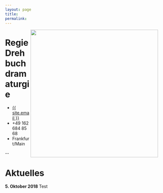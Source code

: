 ```yaml
---
layout: page
title: 
permalink: 
---
```


<img align="right" src="bilder/front.jpeg" width="420">

# Regie<br>Drehbuchdramaturgie

<ul class="contact-list">
          <!-- <li>{{ site.title }}</li> -->
          <li><a href="mailto:{{ site.email }}">{{ site.email }}</a></li>
          <li> +49 162 684 85 68 </li>
          <li> Frankfurt/Main </li>
</ul>

--
  
      
# Aktuelles

**5. Oktober 2018** Test <br>
